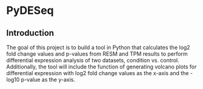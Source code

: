 # PyDESeq

## Introduction
The goal of this project is to build a tool in Python that calculates the log2 fold change values and p-values from RESM and TPM results to perform differential expression analysis of two datasets, condition vs. control. Additionally, the tool will include the function of generating volcano plots for differential expression with log2 fold change values as the x-axis and the -log10 p-value as the y-axis. 
